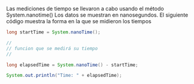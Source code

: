 Las mediciones de tiempo se llevaron a cabo usando el método System.nanotime()
Los datos se muestran en nanosegundos.
El siguiente código muestra la forma en la que se midieron los tiempos
~~~java
long startTime = System.nanoTime();

//
// funcion que se medirá su tiempo
//

long elapsedTime = System.nanoTime() - startTime;

System.out.println("Time: " + elapsedTime);
~~~
